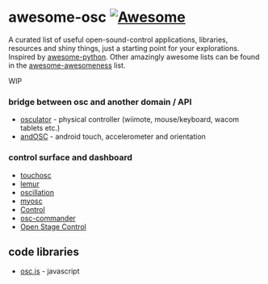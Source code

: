 # awesome-osc [![Awesome](https://cdn.rawgit.com/sindresorhus/awesome/d7305f38d29fed78fa85652e3a63e154dd8e8829/media/badge.svg)](https://github.com/sindresorhus/awesome)
A curated list of useful open-sound-control applications, libraries, resources and shiny things, just a starting point for your explorations. Inspired by [awesome-python](https://github.com/vinta/awesome-python). Other amazingly awesome lists can be found in the [awesome-awesomeness](https://github.com/bayandin/awesome-awesomeness) list.

WIP
### bridge between osc and another domain / API 
 - [osculator](https://osculator.net/) - physical controller (wiimote, mouse/keyboard, wacom tablets etc.)
 - [andOSC](https://play.google.com/store/apps/details?id=cc.primevision.andosc) - android touch, accelerometer and orientation

### control surface and dashboard
 - [touchosc](https://hexler.net/software/touchosc-android)
 - [lemur](https://liine.net/en/products/lemur/)
 - [oscillation](http://www.workprolighting.com/products/oscillation)
 - [myosc](https://play.google.com/store/apps/details?id=com.widget.myosc)
 - [Control](https://play.google.com/store/apps/details?id=com.charlieroberts.Control)
 - [osc-commander](http://osc-commander.com/)
 - [Open Stage Control](http://osc.ammd.net/)

## code libraries
 - [osc.js](https://github.com/colinbdclark/osc.js) - javascript
